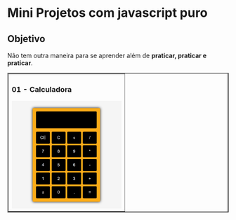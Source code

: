 # Mini Projetos com javascript puro

## Objetivo
Não tem outra maneira para se aprender além de **praticar, praticar e praticar**.

<table border="2">
  <tr>
    <td>
      <h3>01 - Calculadora</h3>
      <a href="https://github.com/carlos-rodrigues-tl/Mini-Projeto/tree/main/calculadora"><img src="./img/01-Calculadora.gif" width="250px" ></a>
    </td>
  </tr>
  
</table>
